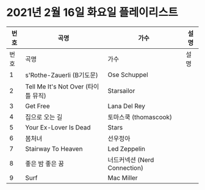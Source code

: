 # 2021년 2월 16일 화요일 플레이리스트

| 번호 | 곡명 | 가수 | 설명 |
|------|------|------|------|
| 번호 | 곡명 | 가수 | 설명 |
| 1 | s'Rothe-Zauerli (B기도문) | Ose Schuppel |  |
| 2 | Tell Me It's Not Over (타이틀 뮤직) | Starsailor |  |
| 3 | Get Free | Lana Del Rey |  |
| 4 | 집으로 오는 길 | 토마스쿡 (thomascook) |  |
| 5 | Your Ex-Lover Is Dead | Stars |  |
| 6 | 봄처녀 | 선우정아 |  |
| 7 | Stairway To Heaven | Led Zeppelin |  |
| 8 | 좋은 밤 좋은 꿈 | 너드커넥션 (Nerd Connection) |  |
| 9 | Surf | Mac Miller |  |
